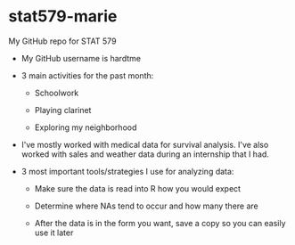 # stat579-marie
My GitHub repo for STAT 579

- My GitHub username is hardtme

- 3 main activities for the past month:

  * Schoolwork
  
  * Playing clarinet
  
  * Exploring my neighborhood
  
- I've mostly worked with medical data for survival analysis. I've also worked with sales and weather data during an internship that I had.

- 3 most important tools/strategies I use for analyzing data:
  
  - Make sure the data is read into R how you would expect
  
  - Determine where NAs tend to occur and how many there are
  
  - After the data is in the form you want, save a copy so you can easily use it later
